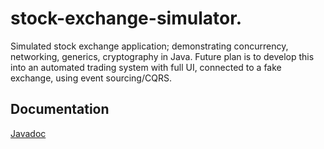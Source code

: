 # stock-exchange-simulator.
Simulated stock exchange application; demonstrating concurrency, networking, generics, cryptography in Java.
Future plan is to develop this into an automated trading system with full UI, connected to a fake exchange, using event sourcing/CQRS.

## Documentation
<a href="https://astefanich.github.io/cp130/"> Javadoc</a>
